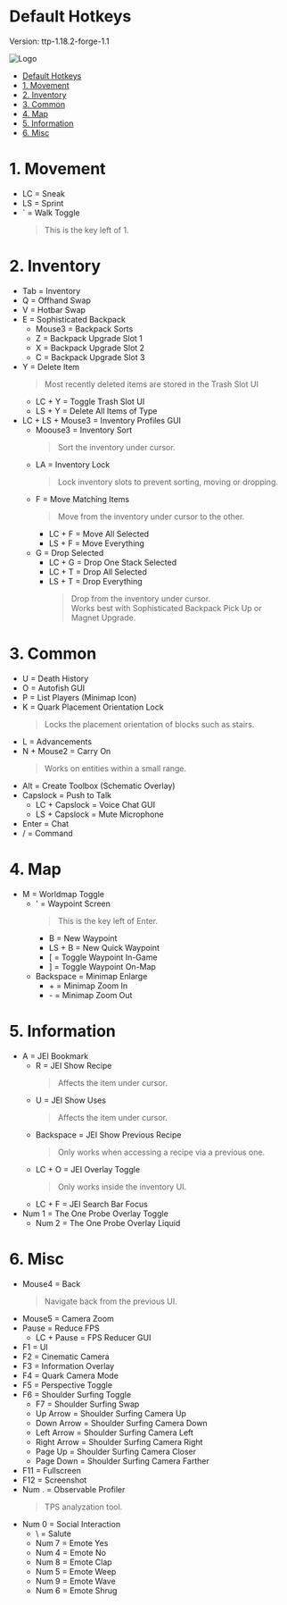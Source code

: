 <!-- <p align="center"><img src="https://live.staticflickr.com/65535/52191413864_3b47958f71_o.png" alt="Logo" width="200"></p> -->

# Default Hotkeys

Version: ttp-1.18.2-forge-1.1

![Logo](https://live.staticflickr.com/65535/52191413864_3b47958f71_o.png)


- [Default Hotkeys](#default-hotkeys)
- [1. Movement](#1-movement)
- [2. Inventory](#2-inventory)
- [3. Common](#3-common)
- [4. Map](#4-map)
- [5. Information](#5-information)
- [6. Misc](#6-misc)


# 1. Movement


- LC = Sneak
- LS = Sprint
- ` = Walk Toggle
	> This is the key left of 1.


# 2. Inventory


- Tab = Inventory
- Q = Offhand Swap
- V = Hotbar Swap
- E = Sophisticated Backpack
  - Mouse3 = Backpack Sorts
  - Z = Backpack Upgrade Slot 1
  - X = Backpack Upgrade Slot 2
  - C = Backpack Upgrade Slot 3
- Y = Delete Item
	> Most recently deleted items are stored in the Trash Slot UI
  - LC + Y = Toggle Trash Slot UI
  - LS + Y = Delete All Items of Type
- LC + LS + Mouse3 = Inventory Profiles GUI
  - Moouse3 = Inventory Sort
    > Sort the inventory under cursor.
  - LA = Inventory Lock
    > Lock inventory slots to prevent sorting, moving or dropping.
  - F = Move Matching Items
    > Move from the inventory under cursor to the other.
    - LC + F = Move All Selected
    - LS + F = Move Everything
  - G = Drop Selected
      - LC + G = Drop One Stack Selected
      - LC + T = Drop All Selected
      - LS + T = Drop Everything
        > Drop from the inventory under cursor.  
        > Works best with Sophisticated Backpack Pick Up or Magnet Upgrade.


# 3. Common


- U = Death History
- O = Autofish GUI
- P = List Players (Minimap Icon)
- K = Quark Placement Orientation Lock
  > Locks the placement orientation of blocks such as stairs.
- L = Advancements
- N + Mouse2 = Carry On
  > Works on entities within a small range.
- Alt = Create Toolbox (Schematic Overlay)
- Capslock = Push to Talk
  - LC + Capslock = Voice Chat GUI
  - LS + Capslock = Mute Microphone
- Enter = Chat
- / = Command


# 4. Map


- M = Worldmap Toggle
  - ' = Waypoint Screen
    > This is the key left of Enter.
    - B = New Waypoint
    - LS + B = New Quick Waypoint
    - [ = Toggle Waypoint In-Game
    - ] = Toggle Waypoint On-Map
  - Backspace = Minimap Enlarge
    - \+ = Minimap Zoom In
    - \- = Minimap Zoom Out


# 5. Information


- A = JEI Bookmark
  - R = JEI Show Recipe
    > Affects the item under cursor.
  - U = JEI Show Uses
    > Affects the item under cursor.
  - Backspace = JEI Show Previous Recipe
    > Only works when accessing a recipe via a previous one.
  - LC + O = JEI Overlay Toggle
    > Only works inside the inventory UI.
  - LC + F = JEI Search Bar Focus
- Num 1 = The One Probe Overlay Toggle
  - Num 2 = The One Probe Overlay Liquid


# 6. Misc


- Mouse4 = Back
  > Navigate back from the previous UI.
- Mouse5 = Camera Zoom
- Pause = Reduce FPS
  - LC + Pause = FPS Reducer GUI
- F1 = UI
- F2 = Cinematic Camera
- F3 = Information Overlay
- F4 = Quark Camera Mode
- F5 = Perspective Toggle
- F6 = Shoulder Surfing Toggle
  - F7 = Shoulder Surfing Swap
  - Up Arrow = Shoulder Surfing Camera Up
  - Down Arrow = Shoulder Surfing Camera Down
  - Left Arrow = Shoulder Surfing Camera Left
  - Right Arrow = Shoulder Surfing Camera Right
  - Page Up = Shoulder Surfing Camera Closer
  - Page Down = Shoulder Surfing Camera Farther
- F11 = Fullscreen
- F12 = Screenshot
- Num . = Observable Profiler
  > TPS analyzation tool.
- Num 0 = Social Interaction
  - \\ = Salute
  - Num 7 = Emote Yes
  - Num 4 = Emote No
  - Num 8 = Emote Clap
  - Num 5 = Emote Weep
  - Num 9 = Emote Wave
  - Num 6 = Emote Shrug
